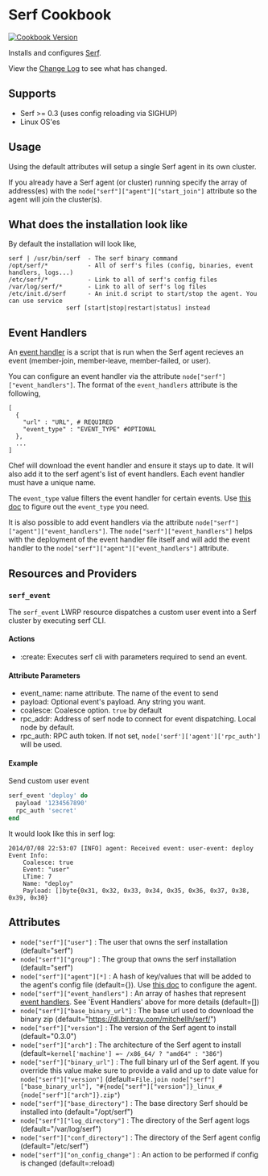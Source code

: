 Serf Cookbook
=============

[![Cookbook Version](https://img.shields.io/cookbook/v/serf.svg)](https://community.opscode.com/cookbooks/serf)

Installs and configures [Serf](http://www.serfdom.io/).

View the [Change Log](https://github.com/bbaugher/serf/blob/master/CHANGELOG.md) to see what has changed.

Supports
--------

 * Serf >= 0.3 (uses config reloading via SIGHUP)
 * Linux OS'es

Usage
-----

Using the default attributes will setup a single Serf agent in its own cluster.

If you already have a Serf agent (or cluster) running specify the array of address(es) with the
`node["serf"]["agent"]["start_join"]` attribute so the agent will join the cluster(s).

What does the installation look like
------------------------------------

By default the installation will look like,

    serf | /usr/bin/serf  - The serf binary command
    /opt/serf/*           - All of serf's files (config, binaries, event handlers, logs...)
    /etc/serf/*           - Link to all of serf's config files
    /var/log/serf/*       - Link to all of serf's log files
    /etc/init.d/serf      - An init.d script to start/stop the agent. You can use service
                    serf [start|stop|restart|status] instead

Event Handlers
--------------

An [event handler](http://www.serfdom.io/docs/agent/event-handlers.html) is a script that is run when the Serf agent
recieves an event (member-join, member-leave, member-failed, or user).

You can configure an event handler via the attribute `node["serf"]["event_handlers"]`. The format of the `event_handlers`
attribute is the following,

    [
      {
        "url" : "URL", # REQUIRED
        "event_type" : "EVENT_TYPE" #OPTIONAL
      },
      ...
    ]

Chef will download the event handler and ensure it stays up to date. It will also add it to the serf agent's list of event handlers.
Each event handler must have a unique name.

The `event_type` value filters the event handler for certain events. Use [this doc](http://www.serfdom.io/docs/agent/event-handlers.html)
to figure out the `event_type` you need.

It is also possible to add event handlers via the attribute `node["serf"]["agent"]["event_handlers"]`. The `node["serf"]["event_handlers"]`
helps with the deployment of the event handler file itself and will add the event handler to the `node["serf"]["agent"]["event_handlers"]`
attribute.

Resources and Providers
-----------------------
### `serf_event`
The `serf_event` LWRP resource dispatches a custom user event into a Serf cluster by executing serf CLI.

#### Actions
- :create: Executes serf cli with parameters required to send an event.

#### Attribute Parameters
- event_name: name attribute. The name of the event to send
- payload: Optional event's payload. Any string you want.
- coalesce: Coalesce option. `true` by default
- rpc_addr: Address of serf node to connect for event dispatching. Local node by default.
- rpc_auth: RPC auth token. If not set, `node['serf']['agent']['rpc_auth']` will be used.

#### Example

Send custom user event

```ruby
serf_event 'deploy' do
  payload '1234567890'
  rpc_auth 'secret'
end
```

It would look like this in serf log:

```
2014/07/08 22:53:07 [INFO] agent: Received event: user-event: deploy
Event Info:
    Coalesce: true
    Event: "user"
    LTime: 7
    Name: "deploy"
    Payload: []byte{0x31, 0x32, 0x33, 0x34, 0x35, 0x36, 0x37, 0x38, 0x39, 0x30}
```

Attributes
----------

 * `node["serf"]["user"]` : The user that owns the serf installation (default="serf")
 * `node["serf"]["group"]` : The group that owns the serf installation (default="serf")
 * `node["serf"]["agent"][*]` : A hash of key/values that will be added to the agent's config file (default={}). Use [this doc](http://www.serfdom.io/docs/agent/options.html) to configure the agent.
 * `node["serf"]["event_handlers"]` : An array of hashes that represent [event handlers](http://www.serfdom.io/docs/agent/event-handlers.html). See 'Event Handlers' above for more details (default=[])
 * `node["serf"]["base_binary_url"]` : The base url used to download the binary zip (default="https://dl.bintray.com/mitchellh/serf/")
 * `node["serf"]["version"]` : The version of the Serf agent to install (default="0.3.0")
 * `node["serf"]["arch"]` : The architecture of the Serf agent to install (default=`kernel['machine'] =~ /x86_64/ ? "amd64" : "386"`)
 * `node["serf"]["binary_url"]` : The full binary url of the Serf agent. If you override this value make sure to provide a valid and up to date value for `node["serf"]["version"]` (default=`File.join node["serf"]["base_binary_url"], "#{node["serf"]["version"]}_linux_#{node["serf"]["arch"]}.zip"`)
 * `node["serf"]["base_directory"]` : The base directory Serf should be installed into (default="/opt/serf")
 * `node["serf"]["log_directory"]` : The directory of the Serf agent logs (default="/var/log/serf")
 * `node["serf"]["conf_directory"]` : The directory of the Serf agent config (default="/etc/serf")
 * `node["serf"]["on_config_change"]` : An action to be performed if config is changed (default=:reload)
